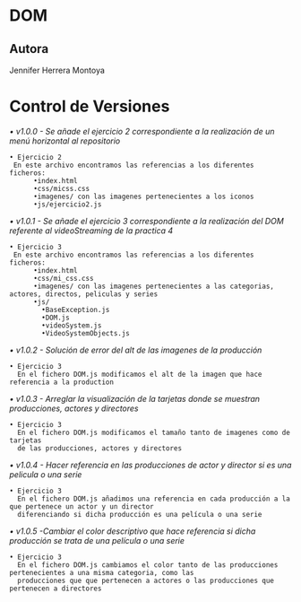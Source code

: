 # DOM

## Autora
Jennifer Herrera Montoya

# Control de Versiones
_• v1.0.0 - Se añade el ejercicio 2 correspondiente a la realización de un menú horizontal al repositorio_
```
• Ejercicio 2
 En este archivo encontramos las referencias a los diferentes ficheros:
      •index.html
      •css/micss.css
      •imagenes/ con las imagenes pertenecientes a los iconos
      •js/ejercicio2.js
```
_• v1.0.1 - Se añade el ejercicio 3 correspondiente a la realización del DOM referente al videoStreaming de la practica 4_
```
• Ejercicio 3
 En este archivo encontramos las referencias a los diferentes ficheros:
      •index.html
      •css/mi_css.css
      •imagenes/ con las imagenes pertenecientes a las categorias, actores, directos, peliculas y series
      •js/
        •BaseException.js
        •DOM.js
        •videoSystem.js
        •VideoSystemObjects.js
```

_• v1.0.2 - Solución de error del alt de las imagenes de la producción_
```
• Ejercicio 3
  En el fichero DOM.js modificamos el alt de la imagen que hace referencia a la production
```
_• v1.0.3 - Arreglar la visualización de la tarjetas donde se muestran producciones, actores y directores_
```
• Ejercicio 3
  En el fichero DOM.js modificamos el tamaño tanto de imagenes como de tarjetas 
  de las producciones, actores y directores
```
_• v1.0.4 - Hacer referencia en las producciones de actor y director si es una pelicula o una serie_
```
• Ejercicio 3
  En el fichero DOM.js añadimos una referencia en cada producción a la que pertenece un actor y un director 
  diferenciando si dicha producción es una película o una serie
```
_• v1.0.5 -Cambiar el color descriptivo que hace referencia si dicha producción se trata de una película o una serie_
```
• Ejercicio 3
  En el fichero DOM.js cambiamos el color tanto de las producciones pertenecientes a una misma categoria, como las 
  producciones que que pertenecen a actores o las producciones que pertenecen a directores
```
